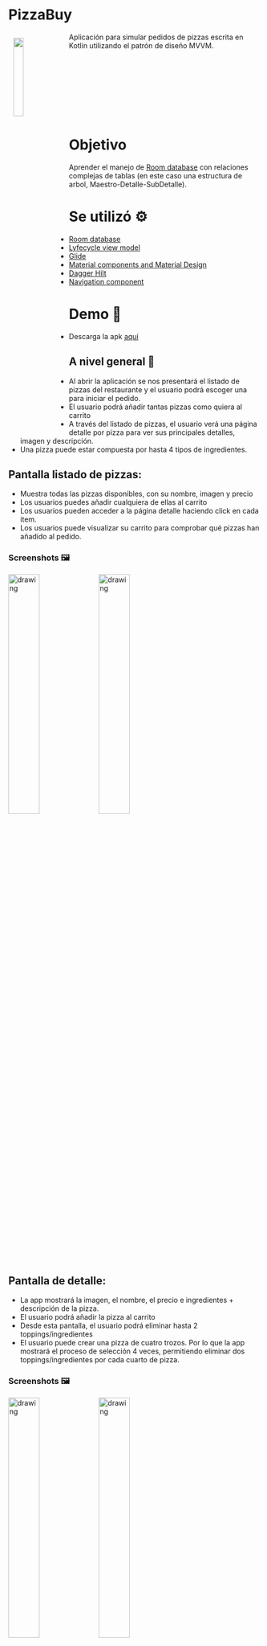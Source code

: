 # PizzaBuy
<img src="https://github.com/hall9zeha/PizzaBuy/blob/main/app/src/debug/ic_launcher-playstore.png" align="left"
width="20%" hspace="10" vspace="10">
Aplicación para simular pedidos de pizzas  escrita en Kotlin utilizando el patrón de diseño MVVM.

</br>
</br>
</br>
</br>
</br>
</br>
</br>

# Objetivo
Aprender el manejo de [Room database](https://developer.android.com/jetpack/androidx/releases/room?gclid=EAIaIQobChMIh-Hoi7C_-gIVRxXUAR2kZAAsEAAYASAAEgJnivD_BwE&gclsrc=aw.ds) con relaciones complejas de tablas (en este caso una estructura de arbol, Maestro-Detalle-SubDetalle).

# Se utilizó :gear:

* [Room database](https://developer.android.com/jetpack/androidx/releases/room?gclid=EAIaIQobChMIh-Hoi7C_-gIVRxXUAR2kZAAsEAAYASAAEgJnivD_BwE&gclsrc=aw.ds)
* [Lyfecycle view model](https://developer.android.com/jetpack/androidx/releases/lifecycle)
* [Glide](https://developer.android.com/training/dependency-injection/hilt-android) 
* [Material components and Material Design](https://material.io/components)
* [Dagger Hilt](https://developer.android.com/training/dependency-injection/hilt-android)
* [Navigation component](https://developer.android.com/guide/navigation/navigation-getting-started)

# Demo :file_folder:
* Descarga la apk [aquí](https://github.com/hall9zeha/PizzaBuy/raw/main/demo/app-debug.app)

## A nivel general :memo:

* Al abrir la aplicación se nos presentará el listado de pizzas del restaurante y el usuario podrá escoger una para iniciar el pedido.
* El usuario podrá añadir tantas pizzas como quiera al carrito
* A través del listado de pizzas, el usuario verá una página detalle por pizza para ver sus principales detalles, imagen y descripción.
* Una pizza puede estar compuesta por hasta 4 tipos de ingredientes.


## Pantalla listado de pizzas:

* Muestra todas las pizzas disponibles, con su nombre, imagen y precio
* Los usuarios puedes añadir cualquiera de ellas al carrito
* Los usuarios pueden acceder a la página detalle haciendo click en cada item.
* Los usuarios puede visualizar su carrito para comprobar qué pizzas han añadido al pedido.

### Screenshots :framed_picture:
<img src="https://github.com/hall9zeha/PizzaBuy/blob/main/screenshots/Screenshot_1.jpg" alt="drawing" width="35%" height="35%"/> <img src="https://github.com/hall9zeha/PizzaBuy/blob/main/screenshots/Screenshot_2.jpg" alt="drawing" width="35%" height="35%"/>

## Pantalla de detalle:

* La app mostrará la imagen, el nombre, el precio e ingredientes + descripción de la pizza.
* El usuario podrá añadir la pizza al carrito
* Desde esta pantalla, el usuario podrá eliminar hasta 2 toppings/ingredientes
* El usuario puede crear una pizza de cuatro trozos. Por lo que la app mostrará el proceso de selección 4 veces, permitiendo eliminar dos toppings/ingredientes por cada cuarto de pizza. 

### Screenshots :framed_picture:
<img src="https://github.com/hall9zeha/PizzaBuy/blob/main/screenshots/Screenshot_3.jpg" alt="drawing" width="35%" height="35%"/> <img src="https://github.com/hall9zeha/PizzaBuy/blob/main/screenshots/Screenshot_4.jpg" alt="drawing" width="35%" height="35%"/>
<img src="https://github.com/hall9zeha/PizzaBuy/blob/main/screenshots/Screenshot_5.jpg" alt="drawing" width="35%" height="35%"/>

## Pantalla carrito:

* Muestra las pizzas seleccionadas.
* Si el usuario ha escogido una pizza por mitades, debe especificar qué contiene cada mitad.
* Si el usuario ha eliminado algunos ingredientes de la pizza, debe mostrarse.
* El usuario tiene algunos créditos cargados en la app, por lo que se mostrarán aquí. Si el usuario no tiene suficientes créditos, no podrá acabar el proceso de compra.
* En el caso de que tenga suficientes créditos, la app permite al usuario realizar el pedido!

<img src="https://github.com/hall9zeha/PizzaBuy/blob/main/screenshots/Screenshot_6.jpg" alt="drawing" width="35%" height="35%"/> <img src="https://github.com/hall9zeha/PizzaBuy/blob/main/screenshots/Screenshot_7.jpg" alt="drawing" width="35%" height="35%"/>

Pero... ¿qué ocurre si no tienes suficientes créditos en la app?

* Por cada 5 clicks seguidos que el usuario realiza sobre el importe total del carrito, el sistema añadirá $10 a sus créditos.

## Pantalla buscar
<img src="https://github.com/hall9zeha/PizzaBuy/blob/main/screenshots/Screenshot_8.jpg" alt="drawing" width="35%" height="35%"/>

